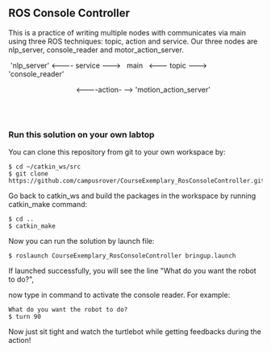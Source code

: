 
## ROS Console Controller
This is a practice of writing multiple nodes with communicates via main using three ROS techniques: topic, action and service. Our three nodes are nlp_server, console_reader and motor_action_server.


  'nlp_server' <---- service --->   main   <--- topic --->  'console_reader'

                                    <----action- --> 'motion_action_server'
                                    

  


### Run this solution on your own labtop
You can clone this repository from git to your own workspace by:
```
$ cd ~/catkin_ws/src
$ git clone https://github.com/campusrover/CourseExemplary_RosConsoleController.git
```
Go back to catkin_ws and build the packages in the workspace by running catkin_make command:
```
$ cd ..
$ catkin_make
```
Now you can run the solution by launch file:
```
$ roslaunch CourseExemplary_RosConsoleController bringup.launch
```
If launched successfully, you will see the line "What do you want the robot to do?",

now type in command to activate the console reader. For example:
```
What do you want the robot to do?
$ turn 90
```
Now just sit tight and watch the turtlebot while getting feedbacks during the action!
